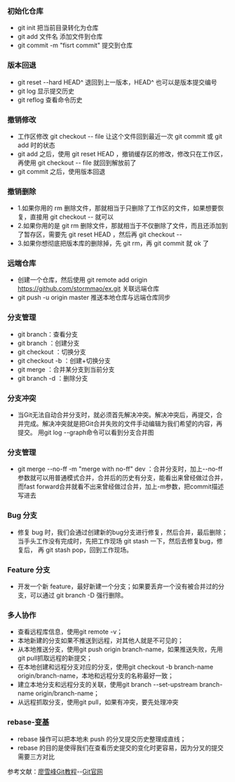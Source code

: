 ### 初始化仓库
- git init 把当前目录转化为仓库
- git add 文件名 添加文件到仓库
- git commit -m "fisrt commit" 提交到仓库
### 版本回退
- git reset --hard HEAD^ 退回到上一版本，HEAD^ 也可以是版本提交编号
- git log 显示提交历史
- git reflog 查看命令历史
### 撤销修改
- 工作区修改 git checkout -- file 让这个文件回到最近一次 git commit 或 git add 时的状态
- git add 之后，使用 git reset HEAD <file>，撤销缓存区的修改，修改只在工作区，再使用  git checkout -- file 就回到解放前了
- git commit 之后，使用版本回退
### 撤销删除
- 1.如果你用的 rm 删除文件，那就相当于只删除了工作区的文件，如果想要恢复，直接用 git checkout -- <file> 就可以 
- 2.如果你用的是 git rm 删除文件，那就相当于不仅删除了文件，而且还添加到了暂存区，需要先 git reset HEAD <file>，然后再 git checkout -- <file> 
- 3.如果你想彻底把版本库的删除掉，先 git rm，再 git commit 就 ok 了
### 远端仓库
- 创建一个仓库，然后使用 git remote add origin https://github.com/stormmao/ex.git 关联远端仓库
- git push -u origin master 推送本地仓库与远端仓库同步
### 分支管理
- git branch：查看分支
- git branch <name>：创建分支
- git checkout <name>：切换分支
- git checkout -b <name>：创建+切换分支
- git merge <name>：合并某分支到当前分支
- git branch -d <name>：删除分支
### 分支冲突
- 当Git无法自动合并分支时，就必须首先解决冲突。解决冲突后，再提交，合并完成。解决冲突就是把Git合并失败的文件手动编辑为我们希望的内容，再提交。
  用git log --graph命令可以看到分支合并图
### 分支管理
- git merge --no-ff -m "merge with no-ff" dev ：合并分支时，加上--no-ff参数就可以用普通模式合并，合并后的历史有分支，能看出来曾经做过合并，而fast forward合并就看不出来曾经做过合并，加上-m参数，把commit描述写进去
### Bug 分支
- 修复 bug 时，我们会通过创建新的bug分支进行修复，然后合并，最后删除；当手头工作没有完成时，先把工作现场 git stash 一下，然后去修复bug，修复后，
  再 git stash pop，回到工作现场。
### Feature 分支
- 开发一个新 feature，最好新建一个分支；如果要丢弃一个没有被合并过的分支，可以通过 git branch -D <name> 强行删除。
### 多人协作
- 查看远程库信息，使用git remote -v；
- 本地新建的分支如果不推送到远程，对其他人就是不可见的；
- 从本地推送分支，使用git push origin branch-name，如果推送失败，先用git pull抓取远程的新提交；
-  在本地创建和远程分支对应的分支，使用git checkout -b branch-name origin/branch-name，本地和远程分支的名称最好一致；
- 建立本地分支和远程分支的关联，使用git branch --set-upstream branch-name origin/branch-name；
- 从远程抓取分支，使用git pull，如果有冲突，要先处理冲突
### rebase-[变基](http://gitbook.liuhui998.com/4_2.html)
- rebase 操作可以把本地未 push 的分叉提交历史整理成直线；
- rebase 的目的是使得我们在查看历史提交的变化时更容易，因为分叉的提交需要三方对比
  
  
  
参考文献：[廖雪峰Git教程](https://www.liaoxuefeng.com/wiki/896043488029600/1216289527823648)--[Git官网](https://git-scm.com/book/zh/v2/Git-%E5%88%86%E6%94%AF-%E5%8F%98%E5%9F%BA)
